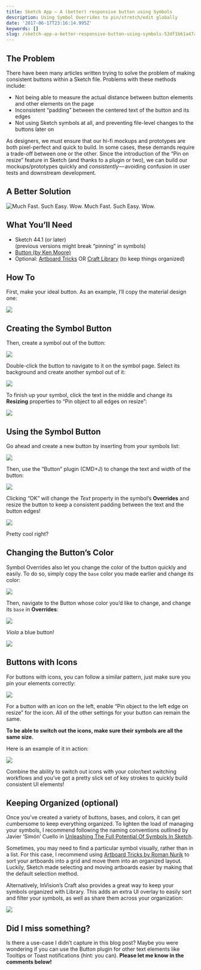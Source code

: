 ```yaml
---
title: Sketch App — A (better) responsive button using Symbols
description: Using Symbol Overrides to pin/stretch/edit globally
date: '2017-06-17T23:16:14.995Z'
keywords: []
slug: /sketch-app-a-better-responsive-button-using-symbols-53df1b61a47a
---
```


##  The Problem

There have been many articles written trying to solve the problem of making consistent buttons within a Sketch file. Problems with these methods include:

*   Not being able to measure the actual distance between button elements and other elements on the page
*   Inconsistent “padding” between the centered text of the button and its edges
*   Not using Sketch symbols at all, and preventing file-level changes to the buttons later on

As designers, we must ensure that our hi-fi mockups and prototypes are both pixel-perfect and quick to build. In some cases, these demands require a trade-off between one or the other. Since the introduction of the “Pin on resize” feature in Sketch (and thanks to a plugin or two), we can build our mockups/prototypes quickly and _consistently_ — avoiding confusion in user tests and downstream development.

##  A Better Solution

![Much Fast. Such Easy. Wow.](/img/medium/1__1FtzSmGXES6ffvKFAFyckg.gif)
Much Fast. Such Easy. Wow.

##  What You’ll Need

*   Sketch 44.1 (or later)  
    (previous versions might break “pinning” in symbols)
*   [Button (by Ken Moore)](https://github.com/kenmoore/sketch-relabel-button)
*   Optional: [Artboard Tricks](https://github.com/romannurik/Sketch-ArtboardTricks) OR [Craft Library](https://support.invisionapp.com/hc/en-us/articles/208434046-Craft-Introduction-to-the-Library-plugin) (to keep things organized)

##  How To

First, make your ideal button. As an example, I’ll copy the material design one:

![](/img/medium/1__tNrEZtuMhncnpPKvyvnLEA.png)

##  Creating the Symbol Button

Then, create a symbol out of the button:

![](/img/medium/1__fSNpO0XdOTgckKUqNE3gMA.png)

Double-click the button to navigate to it on the symbol page. Select its background and create another symbol out of it:

![](/img/medium/1__vsUZnL5KijKZOy3dujBmlw.png)

To finish up your symbol, click the text in the middle and change its **Resizing** properties to “Pin object to all edges on resize”:

![](/img/medium/1__MB__1PORPrKMNH__8qdAoqLA.png)

##  Using the Symbol Button

Go ahead and create a new button by inserting from your symbols list:

![](/img/medium/1__KyTJR__Apsu9LEn8cSKOClw.png)

Then, use the “Button” plugin (CMD+J) to change the text and width of the button:

![](/img/medium/1__rYBQK0J1phQR5CEqkgIbHQ.png)

Clicking “OK” will change the _Text_ property in the symbol’s **Overrides** and resize the button to keep a consistent padding between the text and the button edges!

![](/img/medium/1__LedsxnbnnWwHiLhdZxN7FQ.png)

Pretty cool right?

##  Changing the Button’s Color

Symbol Overrides also let you change the color of the button quickly and easily. To do so, simply copy the `base` color you made earlier and change its color:

![](/img/medium/1__w__jLLYL5xPYsjIqlBdJKJA.gif)

Then, navigate to the Button whose color you’d like to change, and change its `base` in **Overrides**:

![](/img/medium/1__AmQk84TLLU2WCZc9ApmHOA.png)

_Viola_ a blue button!

![](/img/medium/1__fkDqbwabTHoHHMcELBAw5A.png)

##  Buttons with Icons

For buttons with icons, you can follow a similar pattern, just make sure you pin your elements correctly:

![](/img/medium/1__P__EnpRX7RUSqWfEjWKdP1Q.png)

For a button with an icon on the left, enable “Pin object to the left edge on resize” for the icon. All of the other settings for your button can remain the same.

**To be able to switch out the icons, make sure their symbols are all the same size.**

Here is an example of it in action:

![](/img/medium/1__zgIdiejvuu9caJHDjo__Dyw.gif)

Combine the ability to switch out icons with your color/text switching workflows and you’ve got a pretty slick set of key strokes to quickly build consistent UI elements!

##  Keeping Organized (optional)

Once you’ve created a variety of buttons, bases, and colors, it can get cumbersome to keep everything organized. To lighten the load of managing your symbols, I recommend following the naming conventions outlined by Javier ‘Simón’ Cuello in [Unleashing The Full Potential Of Symbols In Sketch](https://medium.com/sketch-app-sources/sketch-symbols-b36f7355414a).

Sometimes, you may need to find a particular symbol visually, rather than in a list. For this case, I recommend using [Artboard Tricks by Roman Nurik](https://github.com/romannurik/Sketch-ArtboardTricks) to sort your artboards into a grid and move them into an organized layout. Luckily, Sketch made selecting and moving artboards easier by making that the default selection method.

Alternatively, InVision’s Craft also provides a great way to keep your symbols organized with Library. This adds an extra UI overlay to easily sort and filter your symbols, as well as share them across your organization:

![](/img/medium/1__e3v8oH5UK__i__baa3TwW__Sw.png)

##  Did I miss something?

Is there a use-case I didn’t capture in this blog post? Maybe you were wondering if you can use the Button plugin for other text elements like Tooltips or Toast notifications (hint: you can). **Please let me know in the comments below!**